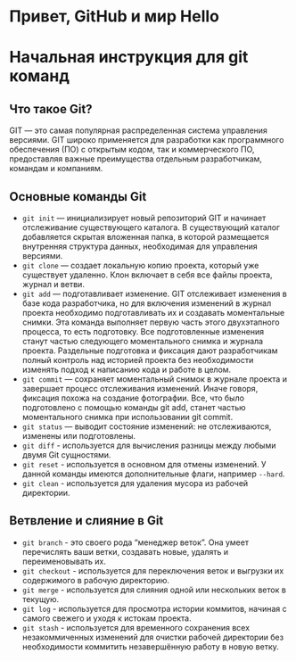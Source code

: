 
Привет, GitHub и мир
Hello
=======

# Начальная инструкция для git команд

## Что такое Git?

GIT — это самая популярная распределенная система управления версиями. GIT широко применяется для разработки как программного обеспечения (ПО) с открытым кодом, так и коммерческого ПО, предоставляя важные преимущества отдельным разработчикам, командам и компаниям.

## Основные команды Git

* `git init` — инициализирует новый репозиторий GIT и начинает отслеживание существующего каталога. В существующий каталог добавляется скрытая вложенная папка, в которой размещается внутренняя структура данных, необходимая для управления версиями.
* `git clone` — создает локальную копию проекта, который уже существует удаленно. Клон включает в себя все файлы проекта, журнал и ветви.
* `git add` — подготавливает изменение. GIT отслеживает изменения в базе кода разработчика, но для включения изменений в журнал проекта необходимо подготавливать их и создавать моментальные снимки. Эта команда выполняет первую часть этого двухэтапного процесса, то есть подготовку. Все подготовленные изменения станут частью следующего моментального снимка и журнала проекта. Раздельные подготовка и фиксация дают разработчикам полный контроль над историей проекта без необходимости изменять подход к написанию кода и работе в целом.
* `git commit` — сохраняет моментальный снимок в журнале проекта и завершает процесс отслеживания изменений. Иначе говоря, фиксация похожа на создание фотографии. Все, что было подготовлено с помощью команды git add, станет частью моментального снимка при использовании git commit.
* `git status` — выводит состояние изменений: не отслеживаются, изменены или подготовлены.
* `git diff` - используется для вычисления разницы между любыми двумя Git сущностями.
* `git reset` - используется в основном для отмены изменений. У данной команды имеются дополнительные флаги, например `--hard`.
* `git clean` - используется для удаления мусора из рабочей директории.

## Ветвление и слияние в Git

* `git branch` - это своего рода “менеджер веток”. Она умеет перечислять ваши ветки, создавать новые, удалять и переименовывать их.
* `git checkout` - используется для переключения веток и выгрузки их содержимого в рабочую директорию.
* `git merge` - используется для слияния одной или нескольких веток в текущую.
* `git log` - используется для просмотра истории коммитов, начиная с самого свежего и уходя к истокам проекта.
* `git stash` - используется для временного сохранения всех незакоммиченных изменений для очистки рабочей директории без необходимости коммитить незавершённую работу в новую ветку.

